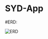 # SYD-App

#ERD:

![ERD](https://user-images.githubusercontent.com/44768171/71424302-00977880-2699-11ea-9857-3e5e82e4c1df.png)
